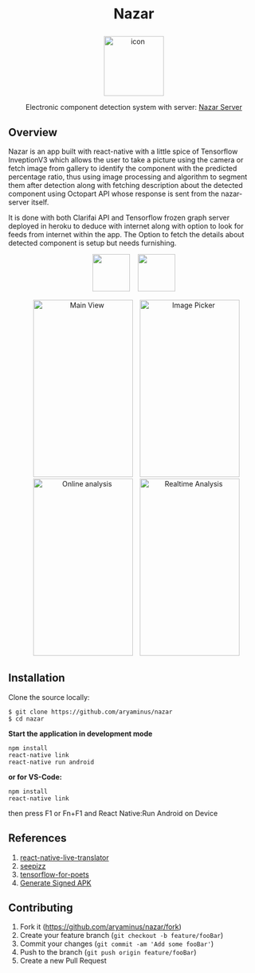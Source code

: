 # <p align="center"> Nazar </p>
<p align="center">
  <img alt="icon" src="https://i.imgur.com/dcLEEIn.png" width="120" height="120"> 
</p>
<p align="center">Electronic component detection system with server: <a href="https://github.com/aryaminus/nazar-server" target="_blank">Nazar Server</a></p>

## Overview

Nazar is an app built with react-native with a little spice of Tensorflow InveptionV3 which allows the user to take a picture using the camera or fetch image from gallery to identify the component with the predicted percentage ratio, thus using image processing and algorithm to segment them after detection along with fetching description about the detected component using Octopart API whose response is sent from the nazar-server itself.

It is done with both Clarifai API and Tensorflow frozen graph server deployed in heroku to deduce with internet along with option to look for feeds from internet within the app. The Option to fetch the details about detected component is setup but needs furnishing.

<p align="center">
    <a href="https://play.google.com/store/apps/details?id=com.speks.nazar" target="_blank"><img src="http://i.imgur.com/D5B4zOT.png" height="75"/></a>&nbsp;&nbsp;&nbsp;&nbsp;<a href="https://play.google.com/store/apps/details?id=com.speks.nazar" target="_blank"><img src="http://i.imgur.com/Akywpc7.png" height="75"/></a>
</p>

<p align="center">
  <img alt="Main View" src="https://i.imgur.com/k8lG4Mn.png" width="200" height="356" style="margin-left: 10px">
  <img alt="Image Picker" src="https://i.imgur.com/By9qMwT.png" width="200" height="356" style="margin-left: 10px">
  <img alt="Online analysis" src="https://i.imgur.com/BIktO0I.png" width="200" height="356" style="margin-left: 10px">
  <img alt="Realtime Analysis" src="https://i.imgur.com/6AzTqki.png" width="200" height="356" style="margin-left: 10px">
</p>


## Installation

Clone the source locally:
```
$ git clone https://github.com/aryaminus/nazar
$ cd nazar
```

**Start the application in development mode**
```
npm install
react-native link
react-native run android
```
**or for VS-Code:**
```
npm install
react-native link
```
then press F1 or Fn+F1 and React Native:Run Android on Device 

## References
1. <a href="https://github.com/agrcrobles/react-native-live-translator" target="_blank">react-native-live-translator</a>
2. <a href="https://github.com/leonardoballand/seepizz" target="_blank">seepizz</a>
3. <a href="https://github.com/googlecodelabs/tensorflow-for-poets-2" target="_blank">tensorflow-for-poets</a>
4. <a href="https://facebook.github.io/react-native/docs/signed-apk-android.html" target="_blank">Generate Signed APK</a>

## Contributing

1. Fork it (<https://github.com/aryaminus/nazar/fork>)
2. Create your feature branch (`git checkout -b feature/fooBar`)
3. Commit your changes (`git commit -am 'Add some fooBar'`)
4. Push to the branch (`git push origin feature/fooBar`)
5. Create a new Pull Request
